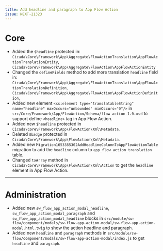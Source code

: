 ```yaml
---
title: Add headline and paragraph to App Flow Action
issue: NEXT-21323
---
```

# Core
* Added the `$headline` protected in:
  `Cicada\Core\Framework\App\Aggregate\FlowActionTranslation\AppFlowActionTranslationEntity`,
  `Cicada\Core\Framework\App\Aggregate\FlowAction\AppFlowActionEntity`
* Changed the `defineFields` method to add more translation `headline` field in: 
  `Cicada\Core\Framework\App\Aggregate\FlowActionTranslation\AppFlowActionTranslationDefinition`,
  `Cicada\Core\Framework\App\Aggregate\FlowAction\AppFlowActionDefinition`,
* Added new element `<xs:element type="translatableString" name="headline" maxOccurs="unbounded" minOccurs="0"/>` in `src/Core/Framework/App/FlowAction/Schema/flow-action-1.0.xsd` to support define `<headline>` tag in App Flow Action.
* Added new `$headline` protected in `Cicada\Core\Framework\App\FlowAction\Xml\Metadata`.
* Deleted `$badge` protected in `Cicada\Core\Framework\App\FlowAction\Xml\Metadata`.
* Added new `Migration1653385302AddHeadlineColumnToAppFlowActionTable` migration to add the `headline` column to `app_flow_action_translation` table.
* Changed `toArray` method in `Cicada\Core\Framework\App\FlowAction\Xml\Action` to get the `headline` element in App Flow Action.
___
# Administration
* Added new `sw_flow_app_action_modal_headline`, `sw_flow_app_action_modal_paragraph` and `sw_flow_app_action_modal_headline` blocks in `src/module/sw-flow/component/modals/sw-flow-app-action-modal/sw-flow-app-action-modal.html.twig` to show the action headline and paragraph.
* Added new `headline` and `paragraph` methods in `src/module/sw-flow/component/modals/sw-flow-app-action-modal/index.js` to get `headline` and `paragraph`.
